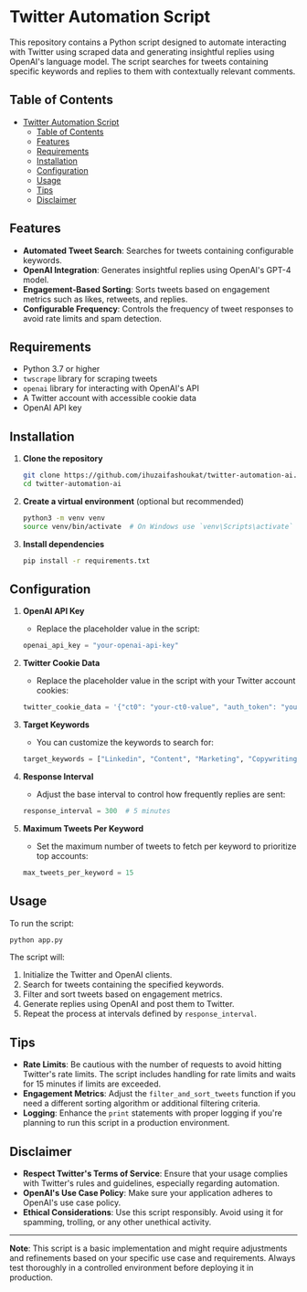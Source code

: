 # Twitter Automation Script

This repository contains a Python script designed to automate interacting with Twitter using scraped data and generating insightful replies using OpenAI's language model. The script searches for tweets containing specific keywords and replies to them with contextually relevant comments.

## Table of Contents

- [Twitter Automation Script](#twitter-automation-script)
  - [Table of Contents](#table-of-contents)
  - [Features](#features)
  - [Requirements](#requirements)
  - [Installation](#installation)
  - [Configuration](#configuration)
  - [Usage](#usage)
  - [Tips](#tips)
  - [Disclaimer](#disclaimer)

## Features

- **Automated Tweet Search**: Searches for tweets containing configurable keywords.
- **OpenAI Integration**: Generates insightful replies using OpenAI's GPT-4 model.
- **Engagement-Based Sorting**: Sorts tweets based on engagement metrics such as likes, retweets, and replies.
- **Configurable Frequency**: Controls the frequency of tweet responses to avoid rate limits and spam detection.

## Requirements

- Python 3.7 or higher
- `twscrape` library for scraping tweets
- `openai` library for interacting with OpenAI's API
- A Twitter account with accessible cookie data
- OpenAI API key

## Installation

1. **Clone the repository**

    ```bash
    git clone https://github.com/ihuzaifashoukat/twitter-automation-ai.git
    cd twitter-automation-ai
    ```

2. **Create a virtual environment** (optional but recommended)

    ```bash
    python3 -m venv venv
    source venv/bin/activate  # On Windows use `venv\Scripts\activate`
    ```

3. **Install dependencies**

    ```bash
    pip install -r requirements.txt
    ```

## Configuration

1. **OpenAI API Key**
    - Replace the placeholder value in the script:
    ```python
    openai_api_key = "your-openai-api-key"
    ```

2. **Twitter Cookie Data**
    - Replace the placeholder value in the script with your Twitter account cookies:
    ```python
    twitter_cookie_data = '{"ct0": "your-ct0-value", "auth_token": "your-auth-token"}'
    ```

3. **Target Keywords**
    - You can customize the keywords to search for:
    ```python
    target_keywords = ["Linkedin", "Content", "Marketing", "Copywriting", "Ghostwriting"]
    ```

4. **Response Interval**
    - Adjust the base interval to control how frequently replies are sent:
    ```python
    response_interval = 300  # 5 minutes
    ```

5. **Maximum Tweets Per Keyword**
    - Set the maximum number of tweets to fetch per keyword to prioritize top accounts:
    ```python
    max_tweets_per_keyword = 15
    ```

## Usage

To run the script:

```bash
python app.py
```

The script will:
1. Initialize the Twitter and OpenAI clients.
2. Search for tweets containing the specified keywords.
3. Filter and sort tweets based on engagement metrics.
4. Generate replies using OpenAI and post them to Twitter.
5. Repeat the process at intervals defined by `response_interval`.

## Tips

- **Rate Limits**: Be cautious with the number of requests to avoid hitting Twitter's rate limits. The script includes handling for rate limits and waits for 15 minutes if limits are exceeded.
- **Engagement Metrics**: Adjust the `filter_and_sort_tweets` function if you need a different sorting algorithm or additional filtering criteria.
- **Logging**: Enhance the `print` statements with proper logging if you're planning to run this script in a production environment.

## Disclaimer

- **Respect Twitter's Terms of Service**: Ensure that your usage complies with Twitter's rules and guidelines, especially regarding automation.
- **OpenAI's Use Case Policy**: Make sure your application adheres to OpenAI's use case policy.
- **Ethical Considerations**: Use this script responsibly. Avoid using it for spamming, trolling, or any other unethical activity.

---

**Note**: This script is a basic implementation and might require adjustments and refinements based on your specific use case and requirements. Always test thoroughly in a controlled environment before deploying it in production.